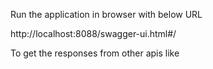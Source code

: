 
Run the application in browser with below URL 

http://localhost:8088/swagger-ui.html#/


To get the responses from other apis like 